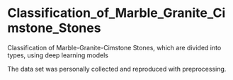 # Classification_of_Marble_Granite_Cimstone_Stones
Classification of Marble-Granite-Cimstone Stones, which are divided into types, using deep learning models

The data set was personally collected and reproduced with preprocessing.
